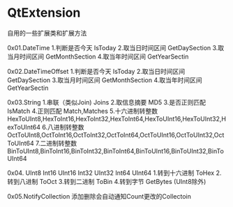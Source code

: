 # QtExtension
自用的一些扩展类和扩展方法

0x01.DateTime
1.判断是否今天 IsToday
2.取当日时间区间 GetDaySection
3.取当月时间区间 GetMonthSection
4.取当年时间区间 GetYearSectin

0x02.DateTimeOffset
1.判断是否今天 IsToday
2.取当日时间区间 GetDaySection
3.取当月时间区间 GetMonthSection
4.取当年时间区间 GetYearSectin

0x03.String
1.串联（类似Join) Joins
2.取信息摘要 MD5
3.是否正则匹配 IsMatch
4.正则匹配 Match,Matches
5.十六进制转整数 HexToUInt8,HexToInt16,HexToInt32,HexToInt64,HexToUInt16,HexToUInt32,HexToUInt64
6.八进制转整数 OctToUInt8,OctToInt16,OctToInt32,OctToInt64,OctToUInt16,OctToUInt32,OctToUInt64
7.二进制转整数 BinToUInt8,BinToInt16,BinToInt32,BinToInt64,BinToUInt16,BinToUInt32,BinToUInt64

0x04. UInt8 Int16 UInt16 Int32 UInt32 Int64 UInt64
1.转到十六进制 ToHex
2.转到八进制 ToOct
3.转到二进制 ToBin
4.转到字节 GetBytes (UInt8除外)

0x05.NotifyCollection 添加删除会自动通知Count更改的Collectoin